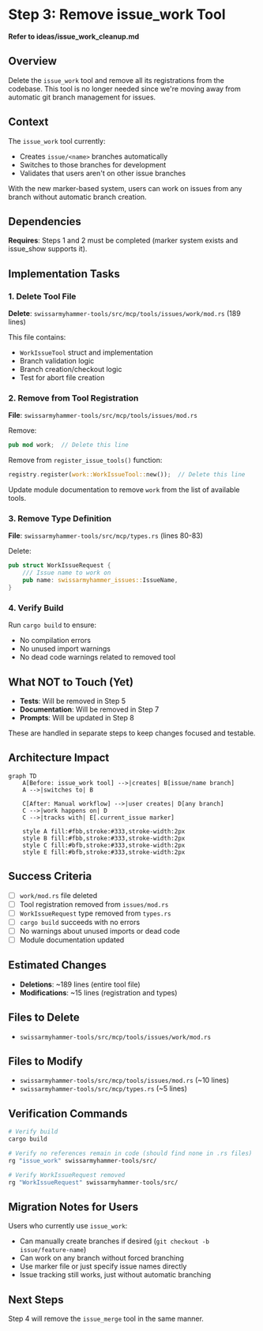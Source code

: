 # Step 3: Remove issue_work Tool

**Refer to ideas/issue_work_cleanup.md**

## Overview

Delete the `issue_work` tool and remove all its registrations from the codebase. This tool is no longer needed since we're moving away from automatic git branch management for issues.

## Context

The `issue_work` tool currently:
- Creates `issue/<name>` branches automatically
- Switches to those branches for development
- Validates that users aren't on other issue branches

With the new marker-based system, users can work on issues from any branch without automatic branch creation.

## Dependencies

**Requires**: Steps 1 and 2 must be completed (marker system exists and issue_show supports it).

## Implementation Tasks

### 1. Delete Tool File

**Delete**: `swissarmyhammer-tools/src/mcp/tools/issues/work/mod.rs` (189 lines)

This file contains:
- `WorkIssueTool` struct and implementation
- Branch validation logic
- Branch creation/checkout logic
- Test for abort file creation

### 2. Remove from Tool Registration

**File**: `swissarmyhammer-tools/src/mcp/tools/issues/mod.rs`

Remove:
```rust
pub mod work;  // Delete this line
```

Remove from `register_issue_tools()` function:
```rust
registry.register(work::WorkIssueTool::new());  // Delete this line
```

Update module documentation to remove `work` from the list of available tools.

### 3. Remove Type Definition

**File**: `swissarmyhammer-tools/src/mcp/types.rs` (lines 80-83)

Delete:
```rust
pub struct WorkIssueRequest {
    /// Issue name to work on
    pub name: swissarmyhammer_issues::IssueName,
}
```

### 4. Verify Build

Run `cargo build` to ensure:
- No compilation errors
- No unused import warnings
- No dead code warnings related to removed tool

## What NOT to Touch (Yet)

- **Tests**: Will be removed in Step 5
- **Documentation**: Will be removed in Step 7  
- **Prompts**: Will be updated in Step 8

These are handled in separate steps to keep changes focused and testable.

## Architecture Impact

```mermaid
graph TD
    A[Before: issue_work tool] -->|creates| B[issue/name branch]
    A -->|switches to| B
    
    C[After: Manual workflow] -->|user creates| D[any branch]
    C -->|work happens on| D
    C -->|tracks with| E[.current_issue marker]
    
    style A fill:#fbb,stroke:#333,stroke-width:2px
    style B fill:#fbb,stroke:#333,stroke-width:2px
    style C fill:#bfb,stroke:#333,stroke-width:2px
    style E fill:#bfb,stroke:#333,stroke-width:2px
```

## Success Criteria

- [ ] `work/mod.rs` file deleted
- [ ] Tool registration removed from `issues/mod.rs`
- [ ] `WorkIssueRequest` type removed from `types.rs`
- [ ] `cargo build` succeeds with no errors
- [ ] No warnings about unused imports or dead code
- [ ] Module documentation updated

## Estimated Changes

- **Deletions**: ~189 lines (entire tool file)
- **Modifications**: ~15 lines (registration and types)

## Files to Delete

- `swissarmyhammer-tools/src/mcp/tools/issues/work/mod.rs`

## Files to Modify

- `swissarmyhammer-tools/src/mcp/tools/issues/mod.rs` (~10 lines)
- `swissarmyhammer-tools/src/mcp/types.rs` (~5 lines)

## Verification Commands

```bash
# Verify build
cargo build

# Verify no references remain in code (should find none in .rs files)
rg "issue_work" swissarmyhammer-tools/src/

# Verify WorkIssueRequest removed
rg "WorkIssueRequest" swissarmyhammer-tools/src/
```

## Migration Notes for Users

Users who currently use `issue_work`:
- Can manually create branches if desired (`git checkout -b issue/feature-name`)
- Can work on any branch without forced branching
- Use marker file or just specify issue names directly
- Issue tracking still works, just without automatic branching

## Next Steps

Step 4 will remove the `issue_merge` tool in the same manner.